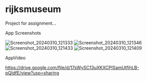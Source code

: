 # rijksmuseum

Project for assignment...

App Screenshots

![Screenshot_20240310_121333](https://github.com/volusanmaz/rijksmuseum/assets/102143944/10a9576c-b6c0-483f-b265-a7711cdcad6f)
![Screenshot_20240310_121346](https://github.com/volusanmaz/rijksmuseum/assets/102143944/e3546857-bc3c-4fe1-910d-5fb3143ddcc8)
![Screenshot_20240310_121433](https://github.com/volusanmaz/rijksmuseum/assets/102143944/8599e97f-5ded-4454-bf22-926b9a3ccd45)
![Screenshot_20240310_121409](https://github.com/volusanmaz/rijksmuseum/assets/102143944/c7a4b818-853a-4ff3-8461-43ffbd6fb989)

AppVideo

https://drive.google.com/file/d/17sWySC13uXKXCPISamUtfjhLB-pQIdfE/view?usp=sharing
